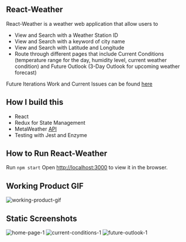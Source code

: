 ## React-Weather

React-Weather is a weather web application that allow users to

- View and Search with a Weather Station ID
- View and Search with a keyword of city name
- View and Search with Latitude and Longitude
- Route through different pages that include Current Conditions (temperature range for the day, humidity level, current weather condition) and Future Outlook (3-Day Outlook for upcoming weather forecast)

Future Iterations Work and Current Issues can be found [here](https://github.com/peeratmac/react-weather/issues)

## How I build this

- React
- Redux for State Management
- MetaWeather [API](https://www.metaweather.com/api/)
- Testing with Jest and Enzyme

## How to Run React-Weather

Run `npm start`
Open [http://localhost:3000](http://localhost:3000) to view it in the browser.

## Working Product GIF

![working-product-gif]('./screenshots/working-product.gif)

## Static Screenshots

![home-page-1]('./screenshots/home-page-1.png')
![current-conditions-1]('./screenshots/current-conditions-1.png')
![future-outlook-1]('./screenshots/future-outlook-1.png')
